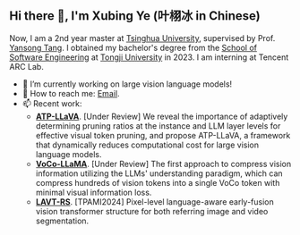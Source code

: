 ## Hi there 👋, I'm Xubing Ye (叶栩冰 in Chinese)

<!--
**Yxxxb/Yxxxb** is a ✨ _special_ ✨ repository because its `README.md` (this file) appears on your GitHub profile.

Here are some ideas to get you started:

- 🔭 I’m currently working on ...
- 🌱 I’m currently learning ...
- 👯 I’m looking to collaborate on ...
- 🤔 I’m looking for help with ...
- 💬 Ask me about ...
- 📫 How to reach me: ...
- 😄 Pronouns: ...
- ⚡ Fun fact: ...
-->

Now, I am a 2nd year master at [Tsinghua University](https://www.tsinghua.edu.cn/), supervised by Prof. [Yansong Tang](https://andytang15.github.io/). I obtained my bachelor's degree from the [School of Software Engineering](https://sse.tongji.edu.cn/) at [Tongji University](https://www.tongji.edu.cn/) in 2023. I am interning at Tencent ARC Lab.

- 🔭 I’m currently working on large vision language models!
- 💬 How to reach me: [Email](mailto:yxb23@mails.tsinghua.edu.cn).
- 📫 Recent work:
  - **[ATP-LLaVA](https://yxxxb.github.io/ATP-LLaVA-page/)**. [Under Review] We reveal the importance of adaptively determining pruning ratios at the instance and LLM layer levels for effective visual token pruning, and propose ATP-LLaVA, a framework that dynamically reduces computational cost for large vision language models.
  - **[VoCo-LLaMA](https://github.com/Yxxxb/VoCo-LLaMA)**. [Under Review] The first approach to compress vision information utilizing the LLMs' understanding paradigm, which can compress hundreds of vision tokens into a single VoCo token with minimal visual information loss.
  - **[LAVT-RS](https://github.com/Yxxxb/LAVT-RS)**. [TPAMI2024] Pixel-level language-aware early-fusion vision transformer structure for both referring image and video segmentation.
